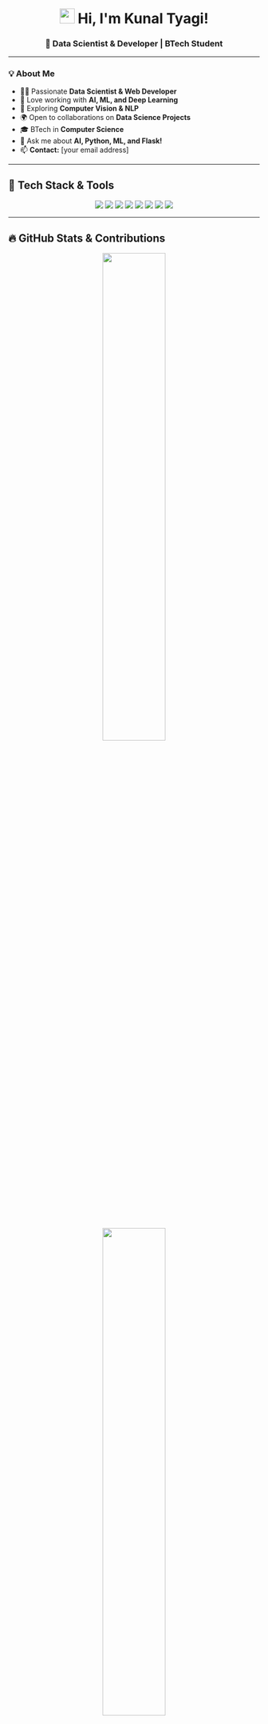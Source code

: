 <h1 align="center"> 
  <img src="https://media.giphy.com/media/hvRJCLFzcasrR4ia7z/giphy.gif" width="30px"/> 
  Hi, I'm Kunal Tyagi! 
</h1>

<h3 align="center">🚀 Data Scientist & Developer | BTech Student</h3>

---

### 💡 **About Me**
- 👨‍💻 Passionate **Data Scientist & Web Developer**
- 🧠 Love working with **AI, ML, and Deep Learning**
- 🎯 Exploring **Computer Vision & NLP**
- 🌍 Open to collaborations on **Data Science Projects**
- 🎓 BTech in **Computer Science**
- 💬 Ask me about **AI, Python, ML, and Flask!**
- 📫 **Contact:** [your email address]

---

## 🚀 **Tech Stack & Tools**
<p align="center">
  <img src="https://img.shields.io/badge/Python-3776AB?style=for-the-badge&logo=python&logoColor=white"/>
  <img src="https://img.shields.io/badge/C++-00599C?style=for-the-badge&logo=cplusplus&logoColor=white"/>
  <img src="https://img.shields.io/badge/Flask-000000?style=for-the-badge&logo=flask&logoColor=white"/>
  <img src="https://img.shields.io/badge/TensorFlow-FF6F00?style=for-the-badge&logo=tensorflow&logoColor=white"/>
  <img src="https://img.shields.io/badge/Keras-D00000?style=for-the-badge&logo=keras&logoColor=white"/>
  <img src="https://img.shields.io/badge/OpenCV-5C3EE8?style=for-the-badge&logo=opencv&logoColor=white"/>
  <img src="https://img.shields.io/badge/MongoDB-4EA94B?style=for-the-badge&logo=mongodb&logoColor=white"/>
  <img src="https://img.shields.io/badge/Linux-FCC624?style=for-the-badge&logo=linux&logoColor=black"/>
</p>

---

## 🔥 **GitHub Stats & Contributions**
<p align="center">
  <img src="https://github-readme-stats.vercel.app/api?username=Kunaltyagi4906&show_icons=true&theme=radical" width="50%"/>
  <img src="https://github-readme-streak-stats.herokuapp.com/?user=Kunaltyagi4906&theme=radical" width="50%"/>
</p>

<p align="center">
  <img src="https://github-readme-stats.vercel.app/api/top-langs/?username=Kunaltyagi4906&layout=compact&theme=radical" width="45%"/>
</p>

---

## 🎬 **Cool Animations & GIFs**
<p align="center">
  <img src="https://media.giphy.com/media/qgQUggAC3Pfv687qPC/giphy.gif" width="500"/>
</p>

---

## 📌 **Projects**
### 🚀 **Eye Blink Detection**
- 🖥️ **Tech Used:** OpenCV, MediaPipe, Python  
- 🔹 **Real-time blink detection** using **facial landmarks**  
- 🎯 **Accurate blink tracking** with minimal false positives  

### 🎞️ **Movie Recommendation System**
- 📊 Built a **recommendation engine** using **collaborative filtering**  
- 🔍 Integrated a **web interface** for user inputs  
- 🔥 Achieved **high recommendation accuracy** through iterative refinements  

### 🚇 **Delhi Metro Data Analysis & Optimization**
- 🛤️ **Analyzed traffic patterns** & optimized **route planning**  
- 📊 **Data visualization** with **Matplotlib & Seaborn**  
- 💡 **Proposed key solutions** to reduce **bottlenecks**  

---

## 🌐 **Connect with Me**
<p align="center">
  <a href="www.linkedin.com/in/kunal-tyagi-9b37182b0" target="_blank">
    <img src="https://img.shields.io/badge/LinkedIn-Kunal-blue?style=for-the-badge&logo=linkedin"/>
  </a>
  <a href="https://twitter.com/yourprofile" target="_blank">
    <img src="https://img.shields.io/badge/Twitter-Kunal-blue?style=for-the-badge&logo=twitter"/>
  </a>
  <a href="https://kunaltyagi.vercel.app" target="_blank">
    <img src="https://img.shields.io/badge/Portfolio-Kunal-green?style=for-the-badge&logo=google-chrome"/>
  </a>
</p>

---

## 📈 **Profile Views**
<p align="center">
  <img src="https://komarev.com/ghpvc/?username=Kunaltyagi4906&color=blue"/>
</p>

---

## 🎯 **Quote to Live By**
> "Data is the new oil."  
> "Code is like humor – when you have to explain it, it’s bad."

---

## 🔥 **Fun Fact**
Did you know that the first AI-powered chatbot was created in **1966**? It was called **ELIZA** and used simple pattern matching! 🤖

---

🌟 **If you like my profile, drop a ⭐ on my repositories!**  
